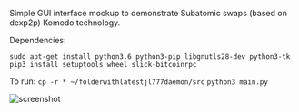 Simple GUI interface mockup to demonstrate Subatomic swaps (based on dexp2p) Komodo technology.

Dependencies:
```
sudo apt-get install python3.6 python3-pip libgnutls28-dev python3-tk
pip3 install setuptools wheel slick-bitcoinrpc
```

To run:
`cp -r * ~/folderwithlatestjl777daemon/src`
`python3 main.py`

![screenshot](https://i.imgur.com/HeXUFEU.png)
